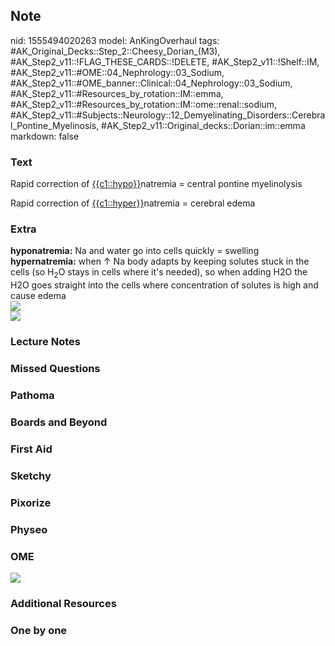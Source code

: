 ## Note
nid: 1555494020263
model: AnKingOverhaul
tags: #AK_Original_Decks::Step_2::Cheesy_Dorian_(M3), #AK_Step2_v11::!FLAG_THESE_CARDS::!DELETE, #AK_Step2_v11::!Shelf::IM, #AK_Step2_v11::#OME::04_Nephrology::03_Sodium, #AK_Step2_v11::#OME_banner::Clinical::04_Nephrology::03_Sodium, #AK_Step2_v11::#Resources_by_rotation::IM::emma, #AK_Step2_v11::#Resources_by_rotation::IM::ome::renal::sodium, #AK_Step2_v11::#Subjects::Neurology::12_Demyelinating_Disorders::Cerebral_Pontine_Myelinosis, #AK_Step2_v11::Original_decks::Dorian::im::emma
markdown: false

### Text
Rapid correction of <u>{{c1::hypo}}</u>natremia = central pontine
myelinolysis
<div>
  Rapid correction of <u>{{c1::hyper}}</u>natremia = cerebral edema
</div>

### Extra
<div>
  <div>
    <div>
      <div>
        <div>
          <b>hyponatremia:</b> Na and water go into cells quickly =
          swelling
        </div>
        <div>
          <b>hypernatremia:</b> when ↑ Na body adapts by keeping
          solutes stuck in the cells (so H<sub>2</sub>O stays in
          cells where it's needed), so when adding H2O the H2O goes
          straight into the cells where concentration of solutes is
          high and cause edema
        </div>
      </div>
    </div>
  </div>
</div><img src="paste-187737315475457_1505754167063.jpg">
<div>
  <div>
    <span style="font-weight: bold"><img src=
    "paste-2808517769560065.jpg"></span>
  </div>
</div>

### Lecture Notes


### Missed Questions


### Pathoma


### Boards and Beyond


### First Aid


### Sketchy


### Pixorize


### Physeo


### OME
<div class="ome-widget">
  <a href=
  "https://onlinemeded.org/spa/nephrology/sodium/acquire?ref=anki"><img src="_OME_AnkiFlashcards_Lesson_3.png"></a>
</div>

### Additional Resources


### One by one


